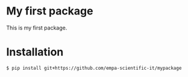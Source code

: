 # My first package

This is my first package.

# Installation
```bash
$ pip install git+https://github.com/empa-scientific-it/mypackage
```
